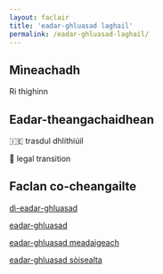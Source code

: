 ```yaml
---
layout: faclair
title: 'eadar-ghluasad laghail'
permalink: /eadar-ghluasad-laghail/
---
```


## Mìneachadh

Ri thighinn

## Eadar-theangachaidhean

&#x1f1ee;&#x1f1ea; trasdul dhlíthiúil

&#x1f3f4;&#xe0067;&#xe0062;&#xe0065;&#xe006e;&#xe0067;&#xe007f; legal transition

## Faclan co-cheangailte

[dì-eadar-ghluasad](https://faclair.lgbt/di-eadar-ghluasad)

[eadar-ghluasad](https://faclair.lgbt/eadar-ghluasad)

[eadar-ghluasad meadaigeach](https://faclair.lgbt/eadar-ghluasad-meadaigeach)

[eadar-ghluasad sòisealta](https://faclair.lgbt/eadar-ghluasad-soisealta)